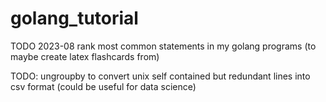 # golang_tutorial

TODO 2023-08 rank most common statements in my golang programs (to maybe create latex flashcards from)

TODO: ungroupby to convert unix self contained but redundant lines into csv format (could be useful for data science)
